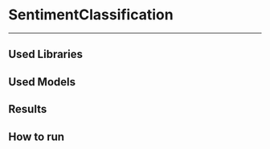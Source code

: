 # SentimentClassification
--------------------------

## Used Libraries

## Used Models

## Results

## How to run
